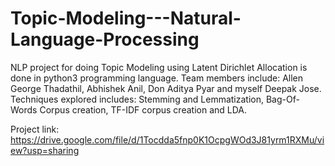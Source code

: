 # Topic-Modeling---Natural-Language-Processing
NLP project for doing Topic Modeling using Latent Dirichlet Allocation is done in python3 programming language. Team members include:  Allen George Thadathil, Abhishek Anil, Don Aditya Pyar and myself Deepak Jose. Techniques explored includes: Stemming and Lemmatization, Bag-Of-Words Corpus creation, TF-IDF corpus creation and LDA.

Project link: https://drive.google.com/file/d/1Tocdda5fnp0K1OcpgWOd3J81yrm1RXMu/view?usp=sharing

